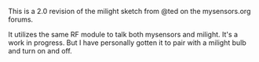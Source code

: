 This is a 2.0 revision of the milight sketch from @ted on the mysensors.org forums.  

It utilizes the same RF module to talk both mysensors and milight.  It's a work in progress.  But I have personally gotten it to pair with a milight bulb and turn on and off.
